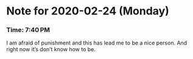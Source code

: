 # Note for 2020-02-24 (Monday)
### Time: 7:40 PM

I am afraid of punishment and this has lead me to be a nice person. And right now it’s don’t know how to be.
